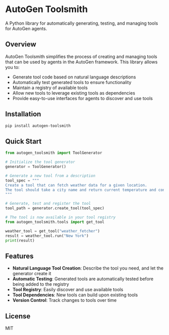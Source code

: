 # AutoGen Toolsmith

A Python library for automatically generating, testing, and managing tools for AutoGen agents.

## Overview

AutoGen Toolsmith simplifies the process of creating and managing tools that can be used by agents in the AutoGen framework. This library allows you to:

- Generate tool code based on natural language descriptions
- Automatically test generated tools to ensure functionality
- Maintain a registry of available tools
- Allow new tools to leverage existing tools as dependencies
- Provide easy-to-use interfaces for agents to discover and use tools

## Installation

```bash
pip install autogen-toolsmith
```

## Quick Start

```python
from autogen_toolsmith import ToolGenerator

# Initialize the tool generator
generator = ToolGenerator()

# Generate a new tool from a description
tool_spec = """
Create a tool that can fetch weather data for a given location.
The tool should take a city name and return current temperature and conditions.
"""

# Generate, test and register the tool
tool_path = generator.create_tool(tool_spec)

# The tool is now available in your tool registry
from autogen_toolsmith.tools import get_tool

weather_tool = get_tool("weather_fetcher")
result = weather_tool.run("New York")
print(result)
```

## Features

- **Natural Language Tool Creation**: Describe the tool you need, and let the generator create it
- **Automatic Testing**: Generated tools are automatically tested before being added to the registry
- **Tool Registry**: Easily discover and use available tools
- **Tool Dependencies**: New tools can build upon existing tools
- **Version Control**: Track changes to tools over time

## License

MIT 